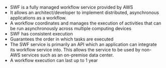 - SWF is a fully managed workflow service provided by AWS
- It allows an architect/developer to implement distributed, asynchronous applications as a workflow.
- A workflow coordinates and manages the execution of activities that can be run asynchronously across multiple computing devices
- SWF has consistent execution
- Guarantees the order in which tasks are executed
- The SWF service is primarily an API which an application can integrate its workflow service into. This allows the service to be used by non-AWS services such as an on-premise data center.
- A workflow execution can last up to 1 year
